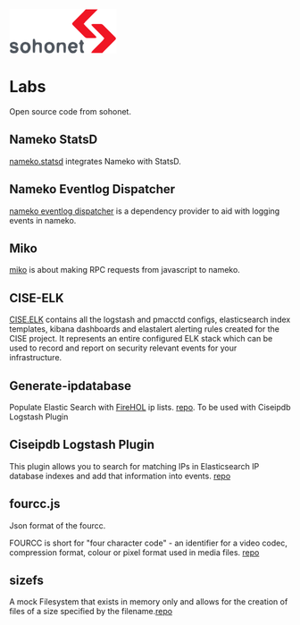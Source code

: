 ![sohonet logo](images/sohonetlogo.png "sohonet logo")

# Labs

Open source code from sohonet.

## Nameko StatsD

[nameko.statsd](nameko.statsd.md) integrates Nameko with StatsD.


## Nameko Eventlog Dispatcher

[nameko eventlog dispatcher](nameko.eventlog.dispatcher.md) is a dependency provider to aid with logging events in nameko.


## Miko

[miko](miko.md) is about making RPC requests from javascript to nameko.

## CISE-ELK

[CISE.ELK](CISE.elk.md) contains all the logstash and pmacctd configs, elasticsearch index templates, kibana dashboards and elastalert alerting rules created for the CISE project. It represents an entire configured ELK stack which can be used to record and report on security relevant events for your infrastructure.

## Generate-ipdatabase

Populate Elastic Search with [FireHOL](http://iplists.firehol.org/) ip lists.
[repo](https://github.com/sohonetlabs/generate-ipdatabase). To be used with Ciseipdb Logstash Plugin

## Ciseipdb Logstash Plugin

This plugin allows you to search for matching IPs in Elasticsearch IP database indexes and add that information into events. [repo](https://github.com/sohonetlabs/logstash-filter-ciseipdb)

## fourcc.js

Json format of the fourcc.

FOURCC is short for "four character code" - an identifier for a video codec, compression format, colour or pixel format used in media files. [repo](https://github.com/sohonetlabs/fourcc.js)

## sizefs
A mock Filesystem that exists in memory only and allows for the creation of files of a size specified by the filename.[repo](https://github.com/sohonetlabs/sizefs)